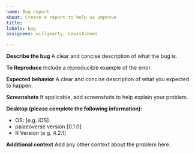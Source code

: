 ```yaml
---
name: Bug report
about: Create a report to help us improve
title: ''
labels: bug
assignees: willgearty, LewisAJones

---
```


**Describe the bug**
A clear and concise description of what the bug is.

**To Reproduce**
Include a reproducible example of the error.

**Expected behavior**
A clear and concise description of what you expected to happen.

**Screenshots**
If applicable, add screenshots to help explain your problem.

**Desktop (please complete the following information):**
 - OS: [e.g. iOS]
 - palaeoverse version [0.1.0]
 - R Version [e.g. 4.2.1]

**Additional context**
Add any other context about the problem here.
